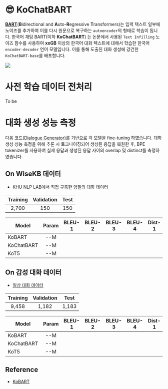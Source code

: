 # 😎 KoChatBART
[**BART**](https://arxiv.org/pdf/1910.13461.pdf)(**B**idirectional and **A**uto-**R**egressive **T**ransformers)는 입력 텍스트 일부에 노이즈를 추가하여 이를 다시 원문으로 복구하는 `autoencoder`의 형태로 학습이 됩니다. 한국어 채팅 BART(이하 **KoChatBART**) 는 논문에서 사용된 `Text Infilling` 노이즈 함수를 사용하여 **xxGB** 이상의 한국어 대화 텍스트에 대해서 학습한 한국어 `encoder-decoder` 언어 모델입니다. 이를 통해 도출된 대화 생성에 강건한 `KoChatBART-base`를 배포합니다.

<img src=https://user-images.githubusercontent.com/55969260/205434343-b72641e9-d0f9-4b88-a334-9f904e0a35c5.png>

# 사전 학습 데이터 전처리
To be

# 대화 생성 성능 측정
다음 코드[(Dialogue Generator)](https://github.com/2unju/KoBART_Dialogue_Generator)를 기반으로 각 모델을 fine-tuning 하였습니다. 대화 생성 성능 측정을 위해 추론 시 토크나이징되어 생성된 응답을 복원한 후, BPE tokenizer를 사용하여 실제 응답과 생성된 응답 사이의 overlap 및 distinct를 측정하였습니다.

## On WiseKB 데이터
- KHU NLP LAB에서 직접 구축한 양질의 대화 데이터

|Training|Validation|Test|
|:----:|:----:|:----:|
|2,700|150|150|

| Model                  | Param | BLEU-1 | BLEU-2 | BLEU-3 | BLEU-4 | Dist-1 | Dist-2 |
|------------------------|:----:|:----:|:----:|:----:|:----:|:----:|:----:|
| KoBART    | --M  |  |  |  |  |  |  |
| KoChatBART    | --M  |  |  |  |  |  |  |
| KoT5    | --M  |  |  |  |  |  |  |

## On 감성 대화 데이터
- [일상 대화 데이터](https://github.com/songys/Chatbot_data)

|Training|Validation|Test|
|:----:|:----:|:----:|
|9,458|1,182|1,183|

| Model                  | Param | BLEU-1 | BLEU-2 | BLEU-3 | BLEU-4 | Dist-1 | Dist-2 |
|------------------------|:----:|:----:|:----:|:----:|:----:|:----:|:----:|
| KoBART    | --M  |  |  |  |  |  |  |
| KoChatBART    | --M  |  |  |  |  |  |  |
| KoT5    | --M  |  |  |  |  |  |  |

## Reference
- [KoBART](https://github.com/SKT-AI/KoBART)
